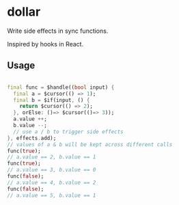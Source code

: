 # dollar

Write side effects in sync functions.

Inspired by hooks in React.

## Usage

```dart

final func = $handle((bool input) {
  final a = $cursor(() => 1);
  final b = $if(input, () {
    return $cursor(() => 2);
  }, orElse: ()=> $cursor(()=> 3));
  a.value ++; 
  b.value --;
  // use a / b to trigger side effects
}, effects.add);
// values of a & b will be kept across different calls
func(true);
// a.value == 2, b.value == 1
func(true);
// a.value == 3, b.value == 0
func(false);
// a.value == 4, b.value == 2
func(false);
// a.value == 5, b.value == 1

```


